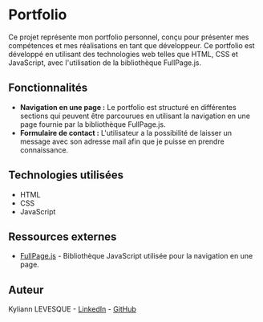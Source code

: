 # Portfolio

Ce projet représente mon portfolio personnel, conçu pour présenter mes compétences et mes réalisations en tant que développeur. Ce portfolio est développé en utilisant des technologies web telles que HTML, CSS et JavaScript, avec l'utilisation de la bibliothèque FullPage.js.

## Fonctionnalités

- **Navigation en une page :** Le portfolio est structuré en différentes sections qui peuvent être parcourues en utilisant la navigation en une page fournie par la bibliothèque FullPage.js.
- **Formulaire de contact :** L'utilisateur a la possibilité de laisser un message avec son adresse mail afin que je puisse en prendre connaissance.

## Technologies utilisées

- HTML
- CSS
- JavaScript

## Ressources externes

- [FullPage.js](https://github.com/alvarotrigo/fullPage.js) - Bibliothèque JavaScript utilisée pour la navigation en une page.

## Auteur

Kyliann LEVESQUE - [LinkedIn](https://www.linkedin.com/in/kyliann-levesque-87711a277/) - [GitHub](https://github.com/IKLSI)

